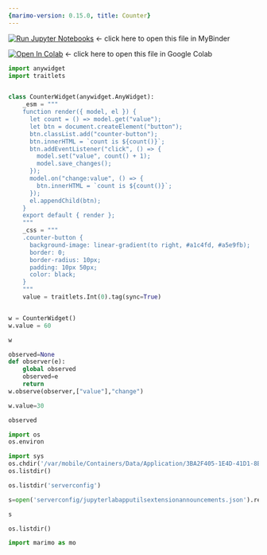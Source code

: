 ```yaml
---
{marimo-version: 0.15.0, title: Counter}
---
```


[![Run Jupyter Notebooks](https://mybinder.org/badge_logo.svg)](https://mybinder.org/v2/gh/RichardPotthoff/Notebooks/main?filepath=anywidget/Counter.ipynb)   <- click here to open this file in MyBinder

[![Open In Colab](https://colab.research.google.com/assets/colab-badge.svg)](https://colab.research.google.com/github/RichardPotthoff/Notebooks/blob/main/anywidget/Counter.ipynb)   <- click here to open this file in Google Colab

```python {.marimo}
import anywidget
import traitlets


class CounterWidget(anywidget.AnyWidget):
    _esm = """
    function render({ model, el }) {
      let count = () => model.get("value");
      let btn = document.createElement("button");
      btn.classList.add("counter-button");
      btn.innerHTML = `count is ${count()}`;
      btn.addEventListener("click", () => {
        model.set("value", count() + 1);
        model.save_changes();
      });
      model.on("change:value", () => {
        btn.innerHTML = `count is ${count()}`;
      });
      el.appendChild(btn);
    }
    export default { render };
    """
    _css = """
    .counter-button {
      background-image: linear-gradient(to right, #a1c4fd, #a5e9fb);
      border: 0;
      border-radius: 10px;
      padding: 10px 50px;
      color: black;
    }
    """
    value = traitlets.Int(0).tag(sync=True)


w = CounterWidget()
w.value = 60

w
```

```python {.marimo}
observed=None
def observer(e):
    global observed
    observed=e
    return
w.observe(observer,["value"],"change")
```

```python {.marimo}
w.value=30
```

```python {.marimo}
observed
```

```python {.marimo}
import os
os.environ
```

```python {.marimo}
import sys
os.chdir('/var/mobile/Containers/Data/Application/3BA2F405-1E4D-41D1-8E03-EDDAA7B8A555/Documents/.jupyter')
os.listdir()
```

```python {.marimo}
os.listdir('serverconfig')
```

```python {.marimo}
s=open('serverconfig/jupyterlabapputilsextensionannouncements.json').read()
```

```python {.marimo}
s
```

```python {.marimo}
os.listdir()
```

```python {.marimo}
import marimo as mo
```
